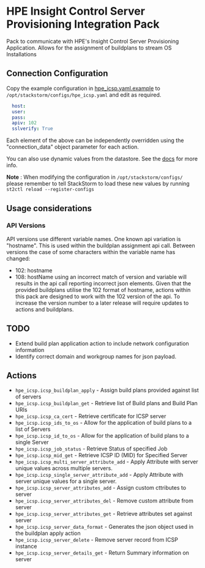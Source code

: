 # HPE Insight Control Server Provisioning Integration Pack

Pack to communicate with HPE's Insight Control Server Provisioning Application. Allows for the assignment of buildplans to stream OS Installations 

## Connection Configuration

Copy the example configuration in [hpe_icsp.yaml.example](./hpe_icsp.yaml.example)
to `/opt/stackstorm/configs/hpe_icsp.yaml` and edit as required.

```yaml
  host:
  user:
  pass:
  apiv: 102
  sslverify: True
```
Each element of the above can be independently overridden using the "connection_data" object parameter for each action.

You can also use dynamic values from the datastore. See the
[docs](https://docs.stackstorm.com/reference/pack_configs.html) for more info.

**Note** : When modifying the configuration in `/opt/stackstorm/configs/` please
           remember to tell StackStorm to load these new values by running
           `st2ctl reload --register-configs`

## Usage considerations
### API Versions
API versions use different variable names. One known api variation is "hostname". This is used within the buildplan assignment api call.
Between versions the case of some characters within the variable name has changed:
* 102: hostname
* 108: hostName
using an incorrect match of version and variable will results in the api call reporting incorrect json elements. Given that the provided buildplans utilise the 102 format of hostname, actions within this pack are designed to work with the 102 version of the api.
To increase the version number to a later release will require updates to actions and buildplans.

## TODO
* Extend build plan application action to include network configuration information
* Identify correct domain and workgroup names for json payload.

## Actions

* `hpe_icsp.icsp_buildplan_apply` - Assign build plans provided against list of servers
* `hpe_icsp.icsp_buildplan_get` - Retrieve list of Build plans and Build Plan URIs
* `hpe_icsp.icsp_ca_cert` - Retrieve certificate for ICSP server
* `hpe_icsp.icsp_ids_to_os` - Allow for the application of build plans to a list of Servers
* `hpe_icsp.icsp_id_to_os` - Allow for the application of build plans to a single Server
* `hpe_icsp.icsp_job_status` - Retrieve Status of specified Job
* `hpe_icsp.icsp_mid_get` - Retrieve ICSP ID (MID) for Specified Server
* `hpe_icsp.icsp_multi_server_attribute_add` - Apply Attribute with server unique values across multiple servers.
* `hpe_icsp.icsp_single_server_attribute_add` - Apply Attribute with server unique values for a single server.
* `hpe_icsp.icsp_server_attributes_add` - Assign custom cttributes to server
* `hpe_icsp.icsp_server_attributes_del` - Remove custom attribute from server
* `hpe_icsp.icsp_server_attributes_get` - Retrieve attributes set against server
* `hpe_icsp.icsp_server_data_format` - Generates the json object used in the buildplan apply action
* `hpe_icsp.icsp_server_delete` - Remove server record from ICSP instance
* `hpe_icsp.icsp_server_details_get` - Return Summary information on server
